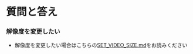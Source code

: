 # 質問と答え
### 解像度を変更したい
- 解像度を変更したい場合はこちらの[SET_VIDEO_SIZE.md](https://github.com/shiguredo/sora-unity-sdk/blob/develop/doc/SET_VIDEO_SIZE.md)をお読みください

